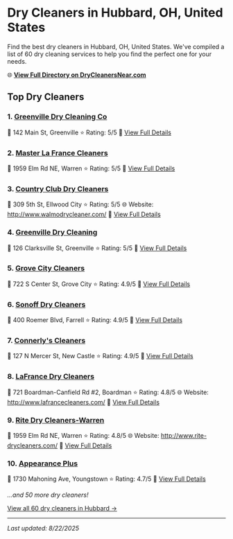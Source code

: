 # Dry Cleaners in Hubbard, OH, United States

Find the best dry cleaners in Hubbard, OH, United States. We've compiled a list of 60 dry cleaning services to help you find the perfect one for your needs.

🌐 **[View Full Directory on DryCleanersNear.com](https://drycleanersnear.com/city/US/OH/Hubbard)**

## Top Dry Cleaners

### 1. [Greenville Dry Cleaning Co](https://drycleanersnear.com/dryCleaner/68609e2bef32a647c41f9a41/greenville-dry-cleaning-co)
📍 142 Main St, Greenville
⭐ Rating: 5/5
🔗 [View Full Details](https://drycleanersnear.com/dryCleaner/68609e2bef32a647c41f9a41/greenville-dry-cleaning-co)

### 2. [Master La France Cleaners](https://drycleanersnear.com/dryCleaner/68609e2bef32a647c41f9a4c/master-la-france-cleaners)
📍 1959 Elm Rd NE, Warren
⭐ Rating: 5/5
🔗 [View Full Details](https://drycleanersnear.com/dryCleaner/68609e2bef32a647c41f9a4c/master-la-france-cleaners)

### 3. [Country Club Dry Cleaners](https://drycleanersnear.com/dryCleaner/68609e2bef32a647c41f9ac7/country-club-dry-cleaners)
📍 309 5th St, Ellwood City
⭐ Rating: 5/5
🌐 Website: http://www.walmodrycleaner.com/
🔗 [View Full Details](https://drycleanersnear.com/dryCleaner/68609e2bef32a647c41f9ac7/country-club-dry-cleaners)

### 4. [Greenville Dry Cleaning](https://drycleanersnear.com/dryCleaner/68609e2bef32a647c41f9acb/greenville-dry-cleaning)
📍 126 Clarksville St, Greenville
⭐ Rating: 5/5
🔗 [View Full Details](https://drycleanersnear.com/dryCleaner/68609e2bef32a647c41f9acb/greenville-dry-cleaning)

### 5. [Grove City Cleaners](https://drycleanersnear.com/dryCleaner/68609e2bef32a647c41f9a89/grove-city-cleaners)
📍 722 S Center St, Grove City
⭐ Rating: 4.9/5
🔗 [View Full Details](https://drycleanersnear.com/dryCleaner/68609e2bef32a647c41f9a89/grove-city-cleaners)

### 6. [Sonoff Dry Cleaners](https://drycleanersnear.com/dryCleaner/68609e2bef32a647c41f9abf/sonoff-dry-cleaners)
📍 400 Roemer Blvd, Farrell
⭐ Rating: 4.9/5
🔗 [View Full Details](https://drycleanersnear.com/dryCleaner/68609e2bef32a647c41f9abf/sonoff-dry-cleaners)

### 7. [Connerly's Cleaners](https://drycleanersnear.com/dryCleaner/68609e2bef32a647c41f9adf/connerly-s-cleaners)
📍 127 N Mercer St, New Castle
⭐ Rating: 4.9/5
🔗 [View Full Details](https://drycleanersnear.com/dryCleaner/68609e2bef32a647c41f9adf/connerly-s-cleaners)

### 8. [LaFrance Dry Cleaners](https://drycleanersnear.com/dryCleaner/68609e2bef32a647c41f9a36/lafrance-dry-cleaners)
📍 721 Boardman-Canfield Rd #2, Boardman
⭐ Rating: 4.8/5
🌐 Website: http://www.lafrancecleaners.com/
🔗 [View Full Details](https://drycleanersnear.com/dryCleaner/68609e2bef32a647c41f9a36/lafrance-dry-cleaners)

### 9. [Rite Dry Cleaners-Warren](https://drycleanersnear.com/dryCleaner/68609e2bef32a647c41f9a48/rite-dry-cleaners-warren)
📍 1959 Elm Rd NE, Warren
⭐ Rating: 4.8/5
🌐 Website: http://www.rite-drycleaners.com/
🔗 [View Full Details](https://drycleanersnear.com/dryCleaner/68609e2bef32a647c41f9a48/rite-dry-cleaners-warren)

### 10. [Appearance Plus](https://drycleanersnear.com/dryCleaner/68609e2bef32a647c41f9a3a/appearance-plus)
📍 1730 Mahoning Ave, Youngstown
⭐ Rating: 4.7/5
🔗 [View Full Details](https://drycleanersnear.com/dryCleaner/68609e2bef32a647c41f9a3a/appearance-plus)


*...and 50 more dry cleaners!*

[View all 60 dry cleaners in Hubbard →](https://drycleanersnear.com/city/US/OH/Hubbard)

---

*Last updated: 8/22/2025*
